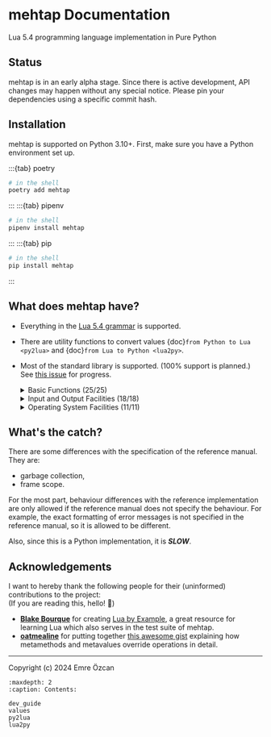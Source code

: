 # mehtap Documentation

Lua 5.4 programming language implementation in Pure Python

## Status

mehtap is in an early alpha stage. Since there is active development,
API changes may happen without any special notice.
Please pin your dependencies using a specific commit hash.

## Installation

mehtap is supported on Python 3.10+.
First, make sure you have a Python environment set up.

:::{tab} poetry
```bash
# in the shell
poetry add mehtap
```
:::
:::{tab} pipenv
```bash
# in the shell
pipenv install mehtap
```
:::
:::{tab} pip
```bash
# in the shell
pip install mehtap
```
:::

## What does mehtap have?

* Everything in the [Lua 5.4 grammar](https://lua.org/manual/5.4/manual.html#9)
  is supported.
* There are utility functions to convert values
  {doc}`from Python to Lua <py2lua>` and
  {doc}`from Lua to Python <lua2py>`.
* Most of the standard library is supported. (100% support is planned.)
  See [this issue](https://github.com/emreozcan/mehtap/issues/11) for progress.

    <details>
    <summary>Basic Functions (25/25)</summary>

    - [x] `assert()`
    - [x] `collectgarbage()` &mdash; Does nothing.
    - [x] `dofile()`
    - [x] `error()`
    - [x] `_G`
    - [x] `getmetatable()`
    - [x] `ipairs()`
    - [x] `load()` &mdash; No binary chunks, no upvalues and no _ENV.
    - [x] `loadfile()` &mdash; see `load()`.
    - [x] `next()`
    - [x] `pairs()`
    - [x] `pcall()`
    - [x] `print()`
    - [x] `rawequal()`
    - [x] `rawget()`
    - [x] `rawlen()`
    - [x] `rawset()`
    - [x] `select()`
    - [x] `setmetatable()`
    - [x] `tonumber()`
    - [x] `tostring()`
    - [x] `type()`
    - [x] `_VERSION`
    - [x] `warn()`
    - [x] `xpcall()`
    </details>

    <details>
    <summary>Input and Output Facilities (18/18)</summary>

    - [x] io.close()
    - [x] io.flush()
    - [x] io.input()
    - [x] io.lines()
    - [x] io.open()
    - [x] io.output()
    - [x] io.popen()
    - [x] io.read()
    - [x] io.tmpfile()
    - [x] io.type()
    - [x] io.write()
    - [x] file:close()
    - [x] file:flush()
    - [x] file:lines()
    - [x] file:read()
    - [x] file:seek()
    - [x] file:setvbuf() &mdash; Does nothing.
    - [x] file:write()
    </details>

    <details>
    <summary>Operating System Facilities (11/11)</summary>

    - [x] os.clock()
    - [x] os.date()
    - [x] os.difftime()
    - [x] os.execute()
    - [x] os.exit()
    - [x] os.getenv()
    - [x] os.remove()
    - [x] os.rename()
    - [x] os.setlocale()
    - [x] os.time()
    - [x] os.tmpname()
    </details>

## What's the catch?

There are some differences with the specification of the reference manual.
They are:

- garbage collection,
- frame scope.

For the most part,
behaviour differences with the reference implementation are only allowed if the
reference manual does not specify the behaviour.
For example, the exact formatting of error messages is not specified in the
reference manual, so it is allowed to be different.

Also, since this is a Python implementation, it is ***SLOW***.

## Acknowledgements

I want to hereby thank the following people for their
(uninformed) contributions to the project:<br>
(If you are reading this, hello! 👋)

- **[Blake Bourque]** for creating [Lua by Example], a great resource for learning
  Lua which also serves in the test suite of mehtap.
- **[oatmealine]** for putting together [this awesome gist][gist] explaining how
  metamethods and metavalues override operations in detail.

[Blake Bourque]: https://techplexlabs.com/
[oatmealine]: https://oat.zone/
[Lua by Example]: https://luabyexample.techplexlabs.com/
[gist]: https://gist.github.com/oatmealine/655c9e64599d0f0dd47687c1186de99f

---

Copyright (c) 2024 Emre Özcan

```{toctree}
:maxdepth: 2
:caption: Contents:

dev_guide
values
py2lua
lua2py
```
